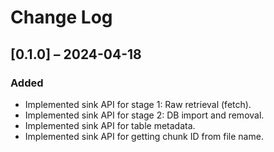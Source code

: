 # Change Log

## [0.1.0] – 2024-04-18

### Added
- Implemented sink API for stage 1: Raw retrieval (fetch).
- Implemented sink API for stage 2: DB import and removal.
- Implemented sink API for table metadata.
- Implemented sink API for getting chunk ID from file name.
